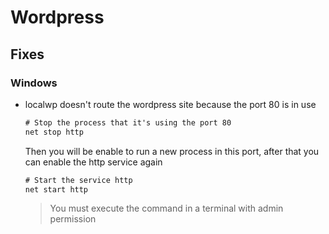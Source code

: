# Wordpress
## Fixes
### Windows
  * localwp doesn't route the wordpress site because the port 80 is in use
    ```cmd
    # Stop the process that it's using the port 80
    net stop http
    ```
    Then you will be enable to run a new process in this port, after that you can enable the http service again
    ```cmd
    # Start the service http
    net start http
    ```
    > You must execute the command in a terminal with admin permission